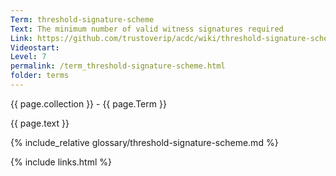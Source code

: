 ```yaml
---
Term: threshold-signature-scheme
Text: The minimum number of valid witness signatures required
Link: https://github.com/trustoverip/acdc/wiki/threshold-signature-scheme
Videostart: 
Level: 7
permalink: /term_threshold-signature-scheme.html
folder: terms
---
```


{{ page.collection }} - {{ page.Term }}

   {{ page.text }}

{% include_relative glossary/threshold-signature-scheme.md %}

 {% include links.html %} 
